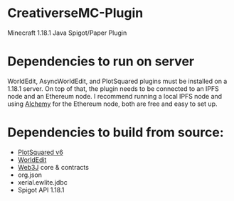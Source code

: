 # CreativerseMC-Plugin
Minecraft 1.18.1 Java Spigot/Paper Plugin

# Dependencies to run on server
WorldEdit, AsyncWorldEdit, and PlotSquared plugins must be installed on a 1.18.1 server.
On top of that, the plugin needs to be connected to an IPFS node and an Ethereum node. I recommend running a local IPFS node and using [Alchemy](https://www.alchemy.com/) for the Ethereum node, both are free and easy to set up.

# Dependencies to build from source:
- [PlotSquared v6](https://github.com/IntellectualSites/PlotSquared)
- [WorldEdit](https://github.com/EngineHub/WorldEdit)
- [Web3J](https://github.com/web3j/web3j) core & contracts
- org.json
- xerial.ewlite.jdbc
- Spigot API 1.18.1
